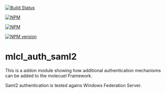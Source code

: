 [![Build Status](https://travis-ci.org/molecuel/mlcl_auth_saml2.svg?branch=master)](https://travis-ci.org/molecuel/mlcl_auth_saml2)

[![NPM](https://nodei.co/npm-dl/mlcl_auth_saml2.png?months=1)](https://nodei.co/npm/mlcl_auth_saml2/)

[![NPM](https://nodei.co/npm/mlcl_auth_saml2.png?downloads=true&stars=true)](https://nodei.co/npm/mlcl_auth_saml2/)

[![NPM version](https://badge.fury.io/js/mlcl_auth_saml2@2x.png)](http://badge.fury.io/js/mlcl_auth_saml2)

mlcl_auth_saml2
=============

This is a addon module showing how additional authentication mechanisms can be added to the molecuel Framework.

Saml2 authentication is tested agains Windows Federation Server.
